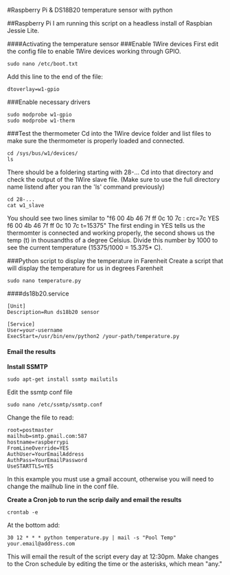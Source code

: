 #Raspberry Pi & DS18B20 temperature sensor with python


##Raspberry Pi
    I am running this script on a headless install of Raspbian Jessie Lite.

####Activating the temperature sensor
###Enable 1Wire devices
First edit the config file to enable 1Wire devices working through GPIO.

	sudo nano /etc/boot.txt
Add this line to the end of the file:

	dtoverlay=w1-gpio

###Enable necessary drivers

	sudo modprobe w1-gpio
	sudo modprobe w1-therm


###Test the thermometer
Cd into the 1Wire device folder and list files to make sure the thermometer is properly loaded and connected.

	cd /sys/bus/w1/devices/
	ls

There should be a foldering starting with 28-... Cd into that directory and check the output of the 1Wire slave file. (Make sure to use the full directory name listend after you ran the 'ls' command previously)

	cd 28-...
	cat w1_slave

You should see two lines similar to 
"f6 00 4b 46 7f ff 0c 10 7c : crc=7c YES
f6 00 4b 46 7f ff 0c 10 7c t=15375"
The first ending in YES tells us the thermomter is connected and working properly, the second shows us the temp (t) in thousandths of a degree Celsius. Divide this number by 1000 to see the current temperature (15375/1000 = 15.375* C). 


###Python script to display the temperature in Farenheit
Create a script that will display the temperature for us in degrees Farenheit

	sudo nano temperature.py



####ds18b20.service

	[Unit]
	Description=Run ds18b20 sensor

	[Service]
	User=your-username
	ExecStart=/usr/bin/env/python2 /your-path/temperature.py

#### Email the results
**Install SSMTP**

	sudo apt-get install ssmtp mailutils
Edit the ssmtp conf file
	
	sudo nano /etc/ssmtp/ssmtp.conf
Change the file to read:
	
	root=postmaster
	mailhub=smtp.gmail.com:587
	hostname=raspberrypi
	FromLineOverride=YES
	AuthUser=YourEmailAddress
	AuthPass=YourEmailPassword
	UseSTARTTLS=YES

In this example you must use a gmail account, otherwise you will need to change the mailhub line in the conf file.


**Create a Cron job to run the scrip daily and email the results**


	crontab -e
At the bottom add: 
	
	30 12 * * * python temperature.py | mail -s "Pool Temp" your.email@address.com
This will email the result of the script every day at 12:30pm. Make changes to the Cron schedule by editing the time or the asterisks, which mean "any."


